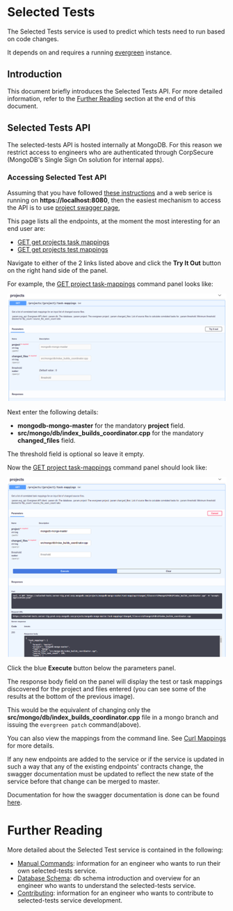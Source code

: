 # Selected Tests

The Selected Tests service is used to predict which tests need to run based on code changes.

It depends on and requires a running [evergreen](https://github.com/evergreen-ci/evergreen) instance.

## Introduction

This document briefly introduces the Selected Tests API. For more detailed information,
refer to the [Further Reading](#further-reading) section at the end of this document. 

## Selected Tests API

The selected-tests API is hosted internally at MongoDB. For this reason we restrict access to
engineers who are authenticated through CorpSecure (MongoDB's Single Sign On solution for internal
apps).

### Accessing Selected Test API

Assuming that you have followed [these instructions](docs/ManuallyRunning.md) and a web serice is running on **https://localhost:8080**,
then the easiest mechanism to access the API is to use [project swagger page](https://localhost:8080/swagger),

This page lists all the endpoints, at the moment the most interesting for an end user are:
 * [GET get projects task mappings](https://localhost:8080/swagger#/projects/get_projects__project__task_mappings_get)
 * [GET get projects test mappings](https://localhost:8080/swagger#/projects/get_projects__project__test_mappings_get)

Navigate to either of the 2 links listed above and click the **Try It Out** button on the right hand side of the panel.

For example, the [GET project task-mappings](https://localhost:8080/swagger#/projects/get_projects__project__task_mappings_get) command panel looks like:

![get projects task mappings panel](./docs/images/project.png)

Next enter the following details:
 * **mongodb-mongo-master** for the mandatory **project** field.
 * **src/mongo/db/index_builds_coordinator.cpp** for the mandatory **changed_files** field.
 
The threshold field is optional so leave it empty.

Now the [GET project task-mappings](https://localhost:8080/swagger#/projects/get_projects__project__task_mappings_get) command panel should look like:

![get projects task mappings execute panel](./docs/images/project_execute.png)

Click the blue **Execute** button below the parameters panel.

The response body field on the panel will display the test or task mappings discovered for the project and files entered (you
can see some of the results at the bottom of the previous image).

This would be the equivalent of changing only the **src/mongo/db/index_builds_coordinator.cpp** file
in a mongo branch and issuing the `evergreen patch` command(above). 

You can also view the mappings from the command line. See [Curl Mappings](docs/ManuallyRunning.md#curl-mappings) for more details. 

If any new endpoints are added to the service or if the service is updated in such a way that any of
the existing endpoints' contracts change, the swagger documentation must be updated to reflect the
new state of the service before that change can be merged to master.

Documentation for how the swagger documentation is done can be found
[here](https://flask-restplus.readthedocs.io/en/stable/swagger.html).

# Further Reading 

More detailed about the Selected Test service is contained in the following: 
 * [Manual Commands](docs/ManuallyRunning.md): information for an engineer who wants to run their own selected-tests service.
 * [Database Schema](docs/DBSchema.md): db schema introduction and overview for an engineer who wants to understand the selected-tests service.
 * [Contributing](docs/Contributing.md): information for an engineer who wants to contribute to selected-tests service development.
  
